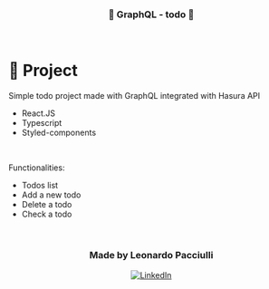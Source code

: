 <h3 align="center">
🚧 GraphQL - todo 🚧
</h3>
 
<br>

# 🏁 Project

Simple todo project made with GraphQL integrated with Hasura API
- React.JS
- Typescript
- Styled-components

<br>

Functionalities:
- Todos list
- Add a new todo
- Delete a todo
- Check a todo

<br>

<h3 align="center">
  Made by Leonardo Pacciulli
</h3>

<p align="center">
  <a href="https://www.linkedin.com/in/leonardo-pacciulli">
    <img alt="LinkedIn" src="https://img.shields.io/badge/LinkedIn-/in/leonardopacciulli-0e76a8?style=flat&logoColor=white&logo=linkedin">
  </a>
</p>
